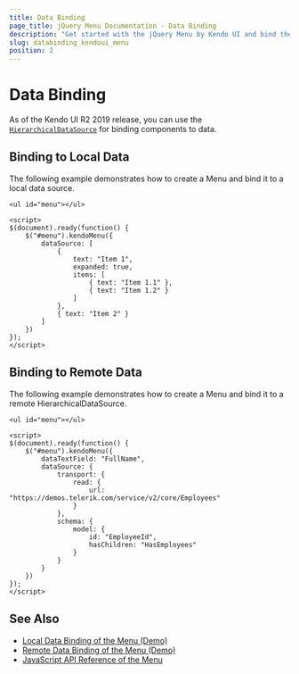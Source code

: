 ```yaml
---
title: Data Binding
page_title: jQuery Menu Documentation - Data Binding
description: "Get started with the jQuery Menu by Kendo UI and bind the component to local data arrays or to remote data services."
slug: databinding_kendoui_menu
position: 2
---
```


# Data Binding

As of the Kendo UI R2 2019 release, you can use the [`HierarchicalDataSource`](/api/framework/hierarchicaldatasource) for binding components to data.

## Binding to Local Data

The following example demonstrates how to create a Menu and bind it to a local data source.

    <ul id="menu"></ul>

    <script>
    $(document).ready(function() {
        $("#menu").kendoMenu({
            dataSource: [
                {
                    text: "Item 1",
                    expanded: true,
                    items: [
                        { text: "Item 1.1" },
                        { text: "Item 1.2" }
                    ]
                },
                { text: "Item 2" }
            ]
        })
    });
    </script>

## Binding to Remote Data

The following example demonstrates how to create a Menu and bind it to a remote HierarchicalDataSource.

    <ul id="menu"></ul>

    <script>
    $(document).ready(function() {
        $("#menu").kendoMenu({
            dataTextField: "FullName",
            dataSource: {
                transport: {
                    read: {
                        url: "https://demos.telerik.com/service/v2/core/Employees"
                    }
                },
                schema: {
                    model: {
                        id: "EmployeeId",
                        hasChildren: "HasEmployees"
                    }
                }
            }
        })
    });
    </script>

## See Also

* [Local Data Binding of the Menu (Demo)](https://demos.telerik.com/kendo-ui/menu/local-data-binding)
* [Remote Data Binding of the Menu (Demo)](https://demos.telerik.com/kendo-ui/menu/remote-data-binding)
* [JavaScript API Reference of the Menu](/api/javascript/ui/menu)
